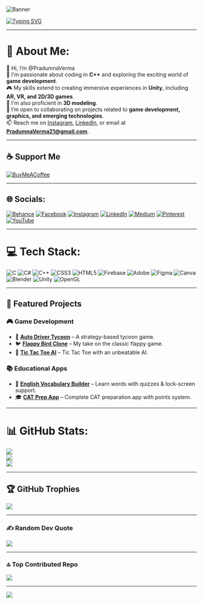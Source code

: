 <!-- Banner -->
![Banner](https://via.placeholder.com/1200x250.png?text=Pradumna+Verma+%7C+Game+Developer+%7C+Unity+%7C+AR+VR+%7C+C%2B%2B)

<!-- Typing Intro -->
[![Typing SVG](https://readme-typing-svg.herokuapp.com?size=24&duration=4000&color=00F7FF&center=true&vCenter=true&width=1000&lines=Hi+👋+I'm+Pradumna+Verma;Game+Developer+🎮+%7C+AR+%7C+VR+%7C+Unity;C%2B%2B+Lover+💙+%7C+3D+Modeling+%7C+Graphics)](https://git.io/typing-svg)

---


# 💫 About Me:
👋 Hi, I’m @PradumnaVerma  
👀 I'm passionate about coding in **C++** and exploring the exciting world of **game development**.  
🎮 My skills extend to creating immersive experiences in **Unity**, including **AR, VR, and 2D/3D games**.  
🎨 I'm also proficient in **3D modeling**.  
💞️ I’m open to collaborating on projects related to **game development, graphics, and emerging technologies**.  
📫 Reach me on [Instagram](https://instagram.com/praduman_verma), [LinkedIn](https://www.linkedin.com/in/pradumna-verma/), or email at **PradumnaVerma21@gmail.com**.  

---

## ☕ Support Me
[![BuyMeACoffee](https://img.shields.io/badge/☕%20Buy%20Me%20a%20Coffee-ffdd00?style=for-the-badge&logo=buy-me-a-coffee&logoColor=black)](https://buymeacoffee.com/pradumnaverma)

---

## 🌐 Socials:
[![Behance](https://img.shields.io/badge/Behance-1769ff?logo=behance&logoColor=white)](https://www.behance.net/PradumnaVerma)
[![Facebook](https://img.shields.io/badge/Facebook-%231877F2.svg?logo=Facebook&logoColor=white)](https://www.facebook.com/profile.php?id=61556551251095)
[![Instagram](https://img.shields.io/badge/Instagram-%23E4405F.svg?logo=Instagram&logoColor=white)](https://instagram.com/praduman_verma)
[![LinkedIn](https://img.shields.io/badge/LinkedIn-%230077B5.svg?logo=linkedin&logoColor=white)](https://www.linkedin.com/in/pradumna-verma/)
[![Medium](https://img.shields.io/badge/Medium-12100E?logo=medium&logoColor=white)](https://medium.com/@PradumnaVerma)
[![Pinterest](https://img.shields.io/badge/Pinterest-%23E60023.svg?logo=Pinterest&logoColor=white)](https://in.pinterest.com/Pradumna_Verma/)
[![YouTube](https://img.shields.io/badge/YouTube-%23FF0000.svg?logo=YouTube&logoColor=white)](https://www.youtube.com/@CodeAndBeyond-Pradumna)

---

# 💻 Tech Stack:
![C](https://img.shields.io/badge/c-%2300599C.svg?style=for-the-badge&logo=c&logoColor=white) 
![C#](https://img.shields.io/badge/c%23-%23239120.svg?style=for-the-badge&logo=csharp&logoColor=white) 
![C++](https://img.shields.io/badge/c++-%2300599C.svg?style=for-the-badge&logo=c%2B%2B&logoColor=white) 
![CSS3](https://img.shields.io/badge/css3-%231572B6.svg?style=for-the-badge&logo=css3&logoColor=white) 
![HTML5](https://img.shields.io/badge/html5-%23E34F26.svg?style=for-the-badge&logo=html5&logoColor=white) 
![Firebase](https://img.shields.io/badge/firebase-%23039BE5.svg?style=for-the-badge&logo=firebase) 
![Adobe](https://img.shields.io/badge/adobe-%23FF0000.svg?style=for-the-badge&logo=adobe&logoColor=white) 
![Figma](https://img.shields.io/badge/figma-%23F24E1E.svg?style=for-the-badge&logo=figma&logoColor=white) 
![Canva](https://img.shields.io/badge/Canva-%2300C4CC.svg?style=for-the-badge&logo=Canva&logoColor=white) 
![Blender](https://img.shields.io/badge/blender-%23F5792A.svg?style=for-the-badge&logo=blender&logoColor=white) 
![Unity](https://img.shields.io/badge/unity-%23000000.svg?style=for-the-badge&logo=unity&logoColor=white) 
![OpenGL](https://img.shields.io/badge/OpenGL-white?logo=OpenGL&style=for-the-badge)  

---

## 🚀 Featured Projects  

### 🎮 Game Development  
- 🏹 [**Auto Driver Tycoon**](https://github.com/PradumnaVerma/AutoDriverTycoon) – A strategy-based tycoon game.  
- 🐦 [**Flappy Bird Clone**](https://github.com/PradumnaVerma/FlappyBirdClone) – My take on the classic flappy game.  
- 🎲 [**Tic Tac Toe AI**](https://github.com/PradumnaVerma/TicTacToeAI) – Tic Tac Toe with an unbeatable AI.  

### 📚 Educational Apps  
- 📖 [**English Vocabulary Builder**](https://github.com/PradumnaVerma/VocabBuilder) – Learn words with quizzes & lock-screen support.  
- 🎓 [**CAT Prep App**](https://github.com/PradumnaVerma/CATPrepApp) – Complete CAT preparation app with points system.  

---

# 📊 GitHub Stats:
![](https://github-readme-stats.vercel.app/api?username=PradumnaVerma&theme=default_repocard&hide_border=false&include_all_commits=true&count_private=true)<br/>
![](https://github-readme-streak-stats.herokuapp.com/?user=PradumnaVerma&theme=default_repocard&hide_border=false)<br/>
![](https://github-readme-stats.vercel.app/api/top-langs/?username=PradumnaVerma&theme=default_repocard&hide_border=false&include_all_commits=true&count_private=true&layout=compact)

---

## 🏆 GitHub Trophies
![](https://github-profile-trophy.vercel.app/?username=PradumnaVerma&theme=radical&no-frame=false&no-bg=false&margin-w=4)

---

### ✍️ Random Dev Quote
![](https://quotes-github-readme.vercel.app/api?type=horizontal&theme=dark)

---

### 🔝 Top Contributed Repo
![](https://github-contributor-stats.vercel.app/api?username=PradumnaVerma&limit=5&theme=dark&combine_all_yearly_contributions=true)

---

[![](https://visitcount.itsvg.in/api?id=PradumnaVerma&icon=0&color=7)](https://visitcount.itsvg.in)
